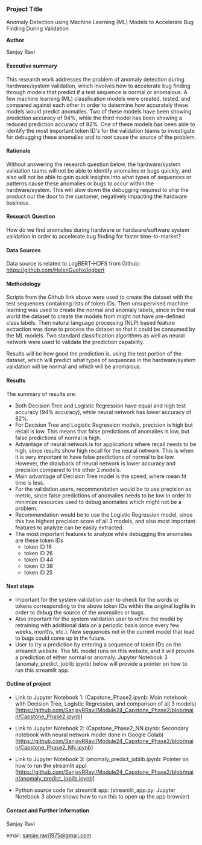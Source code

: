 ### Project Title
Anomaly Detection using Machine Learning (ML) Models to Accelerate Bug Finding During Validation

**Author**

Sanjay Ravi

#### Executive summary
This research work addresses the problem of anomaly detection during hardware/system validation, which involves how to accelerate bug finding through models that predict if a test sequence is normal or anomalous.  A few machine learning (ML) classfication models were created, tested, and compared against each other in order to determine how accurately these models would predict anomalies.  Two of these models have been showing prediction accuracy of 94%, while the third model has been showing a reduced prediction accuracy of 82%.  One of these models has been able to identify the most important token ID's for the validation teams to investigate for debugging these anomalies and to root cause the source of the problem.

#### Rationale
Without answering the research question below, the hardware/system validation teams will not be able to identify anomalies or bugs quickly, and also will not be able to gain quick insights into what types of sequences or patterns cause these anomalies or bugs to occur within the hardware/system.  This will slow down the debugging required to ship the product out the door to the customer, negatively impacting the hardware business.

#### Research Question
How do we find anomalies during hardware or hardware/software system validation in order to accelerate bug finding for faster time-to-market?

#### Data Sources
Data source is related to LogBERT-HDFS from Github:
https://github.com/HelenGuohx/logbert

#### Methodology
Scripts from the Github link above were used to create the dataset with the test sequences containing lists of token IDs.  Then unsupervised machine learning was used to create the normal and anomaly labels, since in the real world the dataset to create the models from might not have pre-defined class labels.  Then natural language processing (NLP) based feature extraction was done to process the dataset so that it could be consumed by the ML models.  Two standard classification algorithms as well as neural network were used to validate the prediction capability.

Results will be how good the prediction is, using the test portion of the dataset, which will predict what types of sequences in the hardware/system validation will be normal and which will be anomalous.

#### Results
The summary of results are:
* Both Decision Tree and Logistic Regression have equal and high test accuracy (94% accuracy), while neural network has lower accuracy of 82%.
* For Decision Tree and Logistic Regression models, precision is high but recall is low. This means that false predictions of anomalies is low, but false predictions of normal is high.
* Advantage of neural network is for applications where recall needs to be high, since results show high recall for the neural network. This is when it is very important to have false predictions of normal to be low. However, the drawback of neural network is lower accuracy and precision compared to the other 2 models.
* Main advantage of Decision Tree model is the speed, where mean fit time is less.
* For the validation users, recommendation would be to use precision as metric, since false predictions of anomalies needs to be low in order to minimize resources used to debug anomalies which might not be a problem.
* Recommendation would be to use the Logistic Regression model, since this has highest precision score of all 3 models, and also most important features to analyze can be easily extracted.
* The most important features to analyze while debugging the anomalies are these token IDs
	* token ID 16
	* token ID 26
	* token ID 44
	* token ID 38
	* token ID 25

#### Next steps
* Important for the system validation user to check for the words or tokens corresponding to the above token IDs within the original logfile in order to debug the source of the anomalies or bugs.
* Also important for the system validation user to refine the model by retraining with additional data on a periodic basis (once every few weeks, months, etc.). New sequences not in the current model that lead to bugs could come up in the future.
* User to try a prediction by entering a sequence of token IDs on the streamlit website.  The ML model runs on this website, and it will provide a prediction of either normal or anomaly.  Jupyter Notebook 3 (anomaly_predict_joblib.ipynb) below will provide a pointer on how to run this streamlit app.

#### Outline of project

- Link to Jupyter Notebook 1: (Capstone_Phase2.ipynb: Main notebook with Decision Tree, Logistic Regression, and comparison of all 3 models)
[https://github.com/SanjayRRavi/Module24_Capstone_Phase2/blob/main/Capstone_Phase2.ipynb]

- Link to Jupyter Notebook 2: (Capstone_Phase2_NN.ipynb: Secondary notebook with neural network model done in Google Colab)
[https://github.com/SanjayRRavi/Module24_Capstone_Phase2/blob/main/Capstone_Phase2_NN.ipynb]
  

- Link to Jupyter Notebook 3: (anomaly_predict_joblib.ipynb: Pointer on how to run the streamlit app)
[https://github.com/SanjayRRavi/Module24_Capstone_Phase2/blob/main/anomaly_predict_joblib.ipynb]

- Python source code for streamlit app: (streamlit_app.py: Jupyter Notebook 3 above shows how to run this to open up the app browser)




#### Contact and Further Information

Sanjay Ravi

email: sanjay.ravi1975@gmail.com
